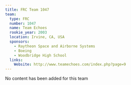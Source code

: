 ```yaml
---
title: FRC Team 1047
team:
  type: FRC
  number: 1047
  name: Team Echoes
  rookie_year: 2003
  location: Irvine, CA, USA
  sponsors:
    - Raytheon Space and Airborne Systems
    - Boeing
    - Woodbridge High School
  links:
    Website: http://www.teamechoes.com/index.php?page=9
---
```

No content has been added for this team